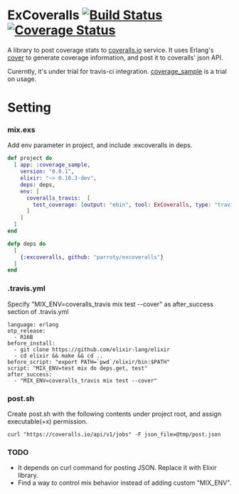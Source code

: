 ExCoveralls [![Build Status](https://secure.travis-ci.org/parroty/excoveralls.png?branch=master "Build Status")](http://travis-ci.org/parroty/excoveralls) [![Coverage Status](https://coveralls.io/repos/parroty/excoveralls/badge.png?branch=master)](https://coveralls.io/r/parroty/excoveralls?branch=master)
============

A library to post coverage stats to [coveralls.io](https://coveralls.io/) service.
It uses Erlang's [cover](http://www.erlang.org/doc/man/cover.html) to generate coverage information, and post it to coveralls' json API.

Curerntly, it's under trial for travis-ci integration. [coverage_sample](https://github.com/parroty/coverage_sample) is a trial on usage.

# Setting
### mix.exs
Add env parameter in project, and include :excoveralls in deps.

```elixir
def project do
  [ app: :coverage_sample,
    version: "0.0.1",
    elixir: "~> 0.10.3-dev",
    deps: deps,
    env: [
      coveralls_travis:  [
        test_coverage: [output: "ebin", tool: ExCoveralls, type: "travis"]
      ]
    ]
  ]
end

defp deps do
  [
    {:excoveralls, github: "parroty/excoveralls"}
  ]
end
```

### .travis.yml
Specify "MIX_ENV=coveralls_travis mix test --cover" as after_success section of .travis.yml

```
language: erlang
otp_release:
  - R16B
before_install:
  - git clone https://github.com/elixir-lang/elixir
  - cd elixir && make && cd ..
before_script: "export PATH=`pwd`/elixir/bin:$PATH"
script: "MIX_ENV=test mix do deps.get, test"
after_success:
  - "MIX_ENV=coveralls_travis mix test --cover"
```

### post.sh
Create post.sh with the following contents under project root, and assign executable(+x) permission.

```
curl "https://coveralls.io/api/v1/jobs" -F json_file=@tmp/post.json
```

### TODO
- It depends on curl command for posting JSON. Replace it with Elixir library.
- Find a way to control mix behavior instead of adding custom "MIX_ENV".
